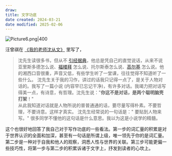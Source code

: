 ```yaml
---
draw:
title: 文字功底
date created: 2024-03-21
date modified: 2025-02-06
---
```


![Picture6.png|400](https://imagehosting4picgo.oss-cn-beijing.aliyuncs.com/imagehosting/Picture6.png?x-oss-process=image/resize,l_300)

<!-- more -->

汪曾祺在 [《我的老师沈从文》](https://www.zhihu.com/search?q=%E3%80%8A%E6%88%91%E7%9A%84%E8%80%81%E5%B8%88%E6%B2%88%E4%BB%8E%E6%96%87%E3%80%8B&search_source=Entity&hybrid_search_source=Entity&hybrid_search_extra=%7B%22sourceType%22%3A%22answer%22%2C%22sourceId%22%3A3438287251%7D) 里写了，

> 沈先生读很多书，但从不 [引经据典](https://www.zhihu.com/search?q=%E5%BC%95%E7%BB%8F%E6%8D%AE%E5%85%B8&search_source=Entity&hybrid_search_source=Entity&hybrid_search_extra=%7B%22sourceType%22%3A%22answer%22%2C%22sourceId%22%3A3438287251%7D)，他总是凭自己的直觉说话，从来不说亚里斯多德怎么说、[福楼拜](https://www.zhihu.com/search?q=%E7%A6%8F%E6%A5%BC%E6%8B%9C&search_source=Entity&hybrid_search_source=Entity&hybrid_search_extra=%7B%22sourceType%22%3A%22answer%22%2C%22sourceId%22%3A3438287251%7D) 怎么说、托尔斯泰怎么说、[高尔基](https://www.zhihu.com/search?q=%E9%AB%98%E5%B0%94%E5%9F%BA&search_source=Entity&hybrid_search_source=Entity&hybrid_search_extra=%7B%22sourceType%22%3A%22answer%22%2C%22sourceId%22%3A3438287251%7D) 怎么说。他的湘西口音很重，声音又低，有些学生听了一堂课，往往觉得不知道听了一些什么。
> 沈先生关于我的习作，讲过的话我只记得一点了，是关于人物对话的。我写了一篇小说 (内容早已忘记干净)，有许多对话。我竭力把对话写得美一点，有诗意，有哲理。沈先生说："**你这不是对话，是两个聪明脑壳打架**！"  
> 从此我知道对话就是人物所说的普普通通的话，要尽量写得朴素。不要哲理，不要诗意。这样才真实。
> 沈先生经常说的一句话是：" 要贴到人物来写。" 很多同学不懂他的这句话是什么意思。我以为这是小说学的精髓。

  这个也很好地回答了我自己对于写作功底的一些看法。第一步的词汇量的积累是对于世界认识的全面和加深，甚至有一句话是所谓上级，唯一领先于你的是词汇量。第二步是一种对于自我和他人的观察，洞悉人性与世界的关联。第三步可能更偏一些技巧性，将第一步与第二步的积累诉诸于文字上，抒发到读者的心坎上。
